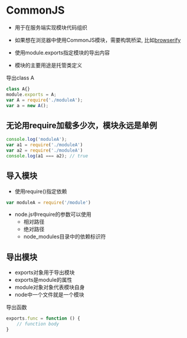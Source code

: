 # CommonJS

- 用于在服务端实现模块代码组织
- 如果想在浏览器中使用CommonJS模块，需要构筑桥梁, 比如[browserify](npm_browserify.md)
- 使用module.exports指定模块的导出内容  

- 模块的主要用途是托管类定义

导出class A
```javascript
class A{}
module.exports = A;
var A = require('./moduleA');
var a = new A();
```

## 无论用require加载多少次，模块永远是单例

```javascript
console.log('moduleA');
var a1 = require('./moduleA') 
var a2 = require('./moduleA')
console.log(a1 === a2); // true
```

## 导入模块

- 使用require()指定依赖

```javascript
var moduleA = require('/module')
```
- node.js中require的参数可以使用
  - 相对路径
  - 绝对路径
  - node_modules目录中的依赖标识符

## 导出模块

- exports对象用于导出模块 
- exports是module的属性
- module对象对象代表模块自身
- node中一个文件就是一个模块

导出函数

```javascript
exports.func = function () {
    // function body
}
```

